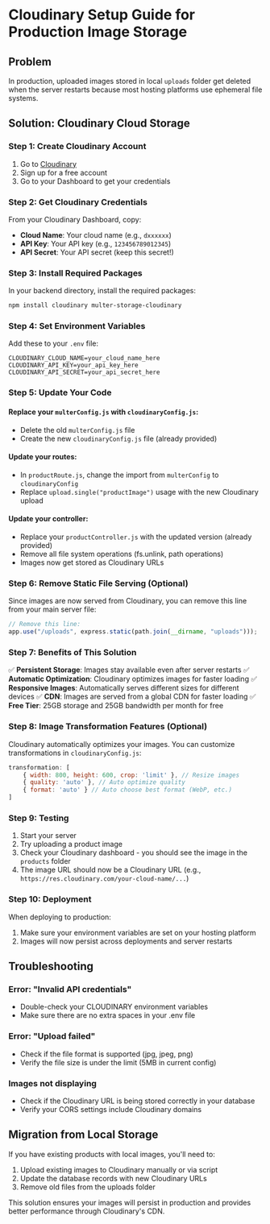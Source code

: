 # Cloudinary Setup Guide for Production Image Storage

## Problem
In production, uploaded images stored in local `uploads` folder get deleted when the server restarts because most hosting platforms use ephemeral file systems.

## Solution: Cloudinary Cloud Storage

### Step 1: Create Cloudinary Account
1. Go to [Cloudinary](https://cloudinary.com/)
2. Sign up for a free account
3. Go to your Dashboard to get your credentials

### Step 2: Get Cloudinary Credentials
From your Cloudinary Dashboard, copy:
- **Cloud Name**: Your cloud name (e.g., `dxxxxxx`)
- **API Key**: Your API key (e.g., `123456789012345`)
- **API Secret**: Your API secret (keep this secret!)

### Step 3: Install Required Packages
In your backend directory, install the required packages:

```bash
npm install cloudinary multer-storage-cloudinary
```

### Step 4: Set Environment Variables
Add these to your `.env` file:

```env
CLOUDINARY_CLOUD_NAME=your_cloud_name_here
CLOUDINARY_API_KEY=your_api_key_here
CLOUDINARY_API_SECRET=your_api_secret_here
```

### Step 5: Update Your Code

#### Replace your `multerConfig.js` with `cloudinaryConfig.js`:
- Delete the old `multerConfig.js` file
- Create the new `cloudinaryConfig.js` file (already provided)

#### Update your routes:
- In `productRoute.js`, change the import from `multerConfig` to `cloudinaryConfig`
- Replace `upload.single("productImage")` usage with the new Cloudinary upload

#### Update your controller:
- Replace your `productController.js` with the updated version (already provided)
- Remove all file system operations (fs.unlink, path operations)
- Images now get stored as Cloudinary URLs

### Step 6: Remove Static File Serving (Optional)
Since images are now served from Cloudinary, you can remove this line from your main server file:
```javascript
// Remove this line:
app.use("/uploads", express.static(path.join(__dirname, "uploads")));
```

### Step 7: Benefits of This Solution

✅ **Persistent Storage**: Images stay available even after server restarts
✅ **Automatic Optimization**: Cloudinary optimizes images for faster loading
✅ **Responsive Images**: Automatically serves different sizes for different devices
✅ **CDN**: Images are served from a global CDN for faster loading
✅ **Free Tier**: 25GB storage and 25GB bandwidth per month for free

### Step 8: Image Transformation Features (Optional)
Cloudinary automatically optimizes your images. You can customize transformations in `cloudinaryConfig.js`:

```javascript
transformation: [
    { width: 800, height: 600, crop: 'limit' }, // Resize images
    { quality: 'auto' }, // Auto optimize quality
    { format: 'auto' } // Auto choose best format (WebP, etc.)
]
```

### Step 9: Testing
1. Start your server
2. Try uploading a product image
3. Check your Cloudinary dashboard - you should see the image in the `products` folder
4. The image URL should now be a Cloudinary URL (e.g., `https://res.cloudinary.com/your-cloud-name/...`)

### Step 10: Deployment
When deploying to production:
1. Make sure your environment variables are set on your hosting platform
2. Images will now persist across deployments and server restarts

## Troubleshooting

### Error: "Invalid API credentials"
- Double-check your CLOUDINARY environment variables
- Make sure there are no extra spaces in your .env file

### Error: "Upload failed"
- Check if the file format is supported (jpg, jpeg, png)
- Verify the file size is under the limit (5MB in current config)

### Images not displaying
- Check if the Cloudinary URL is being stored correctly in your database
- Verify your CORS settings include Cloudinary domains

## Migration from Local Storage
If you have existing products with local images, you'll need to:
1. Upload existing images to Cloudinary manually or via script
2. Update the database records with new Cloudinary URLs
3. Remove old files from the uploads folder

This solution ensures your images will persist in production and provides better performance through Cloudinary's CDN.